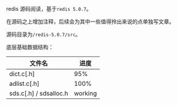 redis 源码阅读，基于`redis 5.0.7`。

在源码之上增加注释，后续会为其中一些值得拎出来说的点单独写文章。

源码目录为`/redis-5.0.7/src`。

底层基础数据结构：

| 文件名 | 进度 |
| - | - |
| dict.c[.h] | 95% |
| adlist.c[.h] | 100% |
| sds.c[.h] / sdsalloc.h | working |

